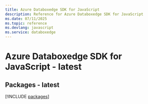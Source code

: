 ```yaml
---
title: Azure Databoxedge SDK for JavaScript
description: Reference for Azure Databoxedge SDK for JavaScript
ms.date: 07/11/2025
ms.topic: reference
ms.devlang: javascript
ms.service: databoxedge
---
```

# Azure Databoxedge SDK for JavaScript - latest
## Packages - latest
[!INCLUDE [packages](databoxedge-index.md)]